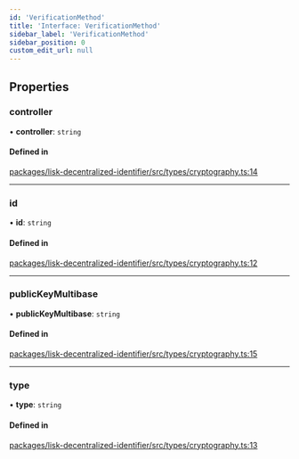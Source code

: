 ```yaml
---
id: 'VerificationMethod'
title: 'Interface: VerificationMethod'
sidebar_label: 'VerificationMethod'
sidebar_position: 0
custom_edit_url: null
---
```


## Properties

### controller

• **controller**: `string`

#### Defined in

[packages/lisk-decentralized-identifier/src/types/cryptography.ts:14](https://github.com/aldhosutra/lisk-did/blob/f053e54/packages/lisk-decentralized-identifier/src/types/cryptography.ts#L14)

---

### id

• **id**: `string`

#### Defined in

[packages/lisk-decentralized-identifier/src/types/cryptography.ts:12](https://github.com/aldhosutra/lisk-did/blob/f053e54/packages/lisk-decentralized-identifier/src/types/cryptography.ts#L12)

---

### publicKeyMultibase

• **publicKeyMultibase**: `string`

#### Defined in

[packages/lisk-decentralized-identifier/src/types/cryptography.ts:15](https://github.com/aldhosutra/lisk-did/blob/f053e54/packages/lisk-decentralized-identifier/src/types/cryptography.ts#L15)

---

### type

• **type**: `string`

#### Defined in

[packages/lisk-decentralized-identifier/src/types/cryptography.ts:13](https://github.com/aldhosutra/lisk-did/blob/f053e54/packages/lisk-decentralized-identifier/src/types/cryptography.ts#L13)
